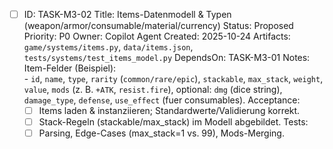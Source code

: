 - [ ] ID: TASK-M3-02
  Title: Items-Datenmodell & Typen (weapon/armor/consumable/material/currency)
  Status: Proposed
  Priority: P0
  Owner: Copilot Agent
  Created: 2025-10-24
  Artifacts: `game/systems/items.py`, `data/items.json`, `tests/systems/test_items_model.py`
  DependsOn: TASK-M3-01
  Notes:
  Item-Felder (Beispiel):  
        - `id`, `name`, `type`, `rarity` (`common/rare/epic`), `stackable`, `max_stack`, `weight`, `value`, `mods` (z. B. `+ATK`, `resist.fire`), optional: `dmg` (dice string), `damage_type`, `defense`, `use_effect` (fuer consumables).
  Acceptance:
  - [ ] Items laden & instanziieren; Standardwerte/Validierung korrekt.
  - [ ] Stack-Regeln (stackable/max_stack) im Modell abgebildet.
  Tests:
  - [ ] Parsing, Edge-Cases (max_stack=1 vs. 99), Mods-Merging.
